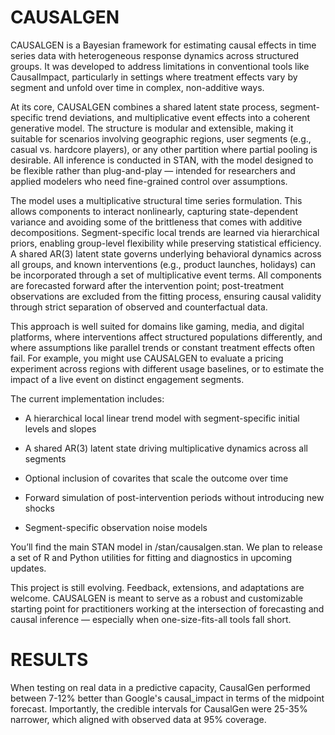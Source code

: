 # CAUSALGEN

CAUSALGEN is a Bayesian framework for estimating causal effects in time series data with heterogeneous response dynamics across structured groups. It was developed to address limitations in conventional tools like CausalImpact, particularly in settings where treatment effects vary by segment and unfold over time in complex, non-additive ways.

At its core, CAUSALGEN combines a shared latent state process, segment-specific trend deviations, and multiplicative event effects into a coherent generative model. The structure is modular and extensible, making it suitable for scenarios involving geographic regions, user segments (e.g., casual vs. hardcore players), or any other partition where partial pooling is desirable. All inference is conducted in STAN, with the model designed to be flexible rather than plug-and-play — intended for researchers and applied modelers who need fine-grained control over assumptions.

The model uses a multiplicative structural time series formulation. This allows components to interact nonlinearly, capturing state-dependent variance and avoiding some of the brittleness that comes with additive decompositions. Segment-specific local trends are learned via hierarchical priors, enabling group-level flexibility while preserving statistical efficiency. A shared AR(3) latent state governs underlying behavioral dynamics across all groups, and known interventions (e.g., product launches, holidays) can be incorporated through a set of multiplicative event terms. All components are forecasted forward after the intervention point; post-treatment observations are excluded from the fitting process, ensuring causal validity through strict separation of observed and counterfactual data.

This approach is well suited for domains like gaming, media, and digital platforms, where interventions affect structured populations differently, and where assumptions like parallel trends or constant treatment effects often fail. For example, you might use CAUSALGEN to evaluate a pricing experiment across regions with different usage baselines, or to estimate the impact of a live event on distinct engagement segments.

The current implementation includes:

 - A hierarchical local linear trend model with segment-specific initial levels and slopes

 - A shared AR(3) latent state driving multiplicative dynamics across all segments

 - Optional inclusion of covarites that scale the outcome over time

 - Forward simulation of post-intervention periods without introducing new shocks

 - Segment-specific observation noise models


You’ll find the main STAN model in /stan/causalgen.stan. We plan to release a set of R and Python utilities for fitting and diagnostics in upcoming updates.

This project is still evolving. Feedback, extensions, and adaptations are welcome. CAUSALGEN is meant to serve as a robust and customizable starting point for practitioners working at the intersection of forecasting and causal inference — especially when one-size-fits-all tools fall short.


# RESULTS

When testing on real data in a predictive capacity, CausalGen performed between 7-12% better than Google's causal_impact in terms of the midpoint forecast. Importantly, the credible intervals for CausalGen were 25-35% narrower, which aligned with observed data at 95% coverage. 
